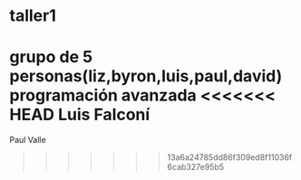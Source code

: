 # taller1
grupo de 5 personas(liz,byron,luis,paul,david)  programación avanzada
<<<<<<< HEAD
Luis Falconí
=======
Paul Valle
>>>>>>> 13a6a24785dd86f309ed8f11036f6cab327e95b5
